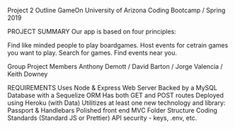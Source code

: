 Project 2 Outline
GameOn
University of Arizona Coding Bootcamp / Spring 2019

PROJECT SUMMARY
Our app is based on four principles:

Find like minded people to play boardgames.
Host events for cetrain games you want to play.
Search for games.
Find events near you.

Group Project Members
Anthony Demott / David Barton / Jorge Valencia / Keith Downey

REQUIREMENTS
 Uses Node & Express Web Server
 Backed by a MySQL Database with a Sequelize ORM
 Has both GET and POST routes
 Deployed using Heroku (with Data)
 Utilitizes at least one new technology and library: Passport & Handlebars
 Polished front end
 MVC Folder Structure
 Coding Standards (Standard JS or Prettier)
 API security - keys, .env, etc.
